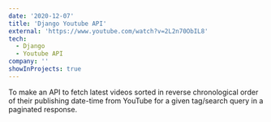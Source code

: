 ```yaml
---
date: '2020-12-07'
title: 'Django Youtube API'
external: 'https://www.youtube.com/watch?v=2L2n70ObIL8'
tech:
  - Django
  - Youtube API
company: ''
showInProjects: true
---
```


To make an API to fetch latest videos sorted in reverse chronological order of their publishing date-time from YouTube for a given tag/search query in a paginated response.
